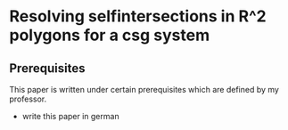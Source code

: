 # Resolving selfintersections in R^2 polygons for a csg system

## Prerequisites
This paper is written under certain prerequisites which are defined by my professor.
* write this paper in german
